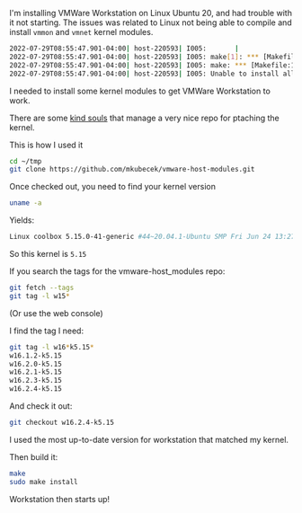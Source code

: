 I'm installing VMWare Workstation on Linux Ubuntu 20, and had trouble with it not starting.  The issues was related to Linux not being able to compile and install `vmmon` and `vmnet` kernel modules.

```bash
2022-07-29T08:55:47.901-04:00| host-220593| I005:       | 
2022-07-29T08:55:47.901-04:00| host-220593| I005: make[1]: *** [Makefile:1875: /tmp/modconfig-wOXCH0/vmnet-only] Error 2
2022-07-29T08:55:47.901-04:00| host-220593| I005: make: *** [Makefile:117: vmnet.ko] Error 2
2022-07-29T08:55:47.901-04:00| host-220593| I005: Unable to install all modules.  See log for details.
```

I needed to install some kernel modules to get VMWare Workstation to work.

There are some [kind souls](https://github.com/mkubecek) that manage a very nice repo for ptaching the kernel.

This is how I used it

```bash
cd ~/tmp
git clone https://github.com/mkubecek/vmware-host-modules.git
```

Once checked out, you need to find your kernel version

```bash
uname -a
```

Yields:

```bash
Linux coolbox 5.15.0-41-generic #44~20.04.1-Ubuntu SMP Fri Jun 24 13:27:29 UTC 2022 x86_64 x86_64 x86_64 GNU/Linux
```

So this kernel is `5.15`

If you search the tags for the vmware-host_modules repo:

```bash
git fetch --tags
git tag -l w15*
```

(Or use the web console)

I find the tag I need:

```bash
git tag -l w16*k5.15*
w16.1.2-k5.15
w16.2.0-k5.15
w16.2.1-k5.15
w16.2.3-k5.15
w16.2.4-k5.15
```

And check it out:

```bash
git checkout w16.2.4-k5.15
```

I used the most up-to-date version for workstation that matched my kernel.

Then build it:

```bash
make
sudo make install
```

Workstation then starts up!
